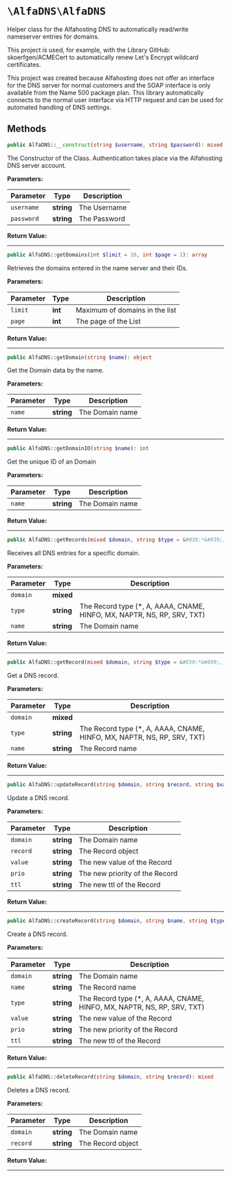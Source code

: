
# `\AlfaDNS\AlfaDNS`

Helper class for the Alfahosting DNS to automatically read/write nameserver entries for domains.

This project is used, for example, with the Library GitHub: skoerfgen/ACMECert to automatically renew Let's Encrypt wildcard certificates.

This project was created because Alfahosting does not offer an interface for the DNS server for normal customers and the SOAP interface is only available from the Name 500 package plan. This library automatically connects to the normal user interface via HTTP request and can be used for automated handling of DNS settings.




## Methods


```php
public AlfaDNS::__construct(string $username, string $password): mixed
```





The Constructor of the Class.
Authentication takes place via the Alfahosting DNS server account.

**Parameters:**

| Parameter | Type | Description |
|-----------|------|-------------|
| `username` | **string** | The Username |
| `password` | **string** | The Password |


**Return Value:**





---

```php
public AlfaDNS::getDomains(int $limit = 10, int $page = 1): array
```





Retrieves the domains entered in the name server and their IDs.


**Parameters:**

| Parameter | Type | Description |
|-----------|------|-------------|
| `limit` | **int** | Maximum of domains in the list |
| `page` | **int** | The page of the List |


**Return Value:**





---

```php
public AlfaDNS::getDomain(string $name): object
```





Get the Domain data by the name.


**Parameters:**

| Parameter | Type | Description |
|-----------|------|-------------|
| `name` | **string** | The Domain name |


**Return Value:**





---

```php
public AlfaDNS::getDomainID(string $name): int
```





Get the unique ID of an Domain


**Parameters:**

| Parameter | Type | Description |
|-----------|------|-------------|
| `name` | **string** | The Domain name |


**Return Value:**





---

```php
public AlfaDNS::getRecords(mixed $domain, string $type = &#039;*&#039;, string $name = &#039;*&#039;): array
```





Receives all DNS entries for a specific domain.


**Parameters:**

| Parameter | Type | Description |
|-----------|------|-------------|
| `domain` | **mixed** |  |
| `type` | **string** | The Record type (*, A, AAAA, CNAME, HINFO, MX, NAPTR, NS, RP, SRV, TXT) |
| `name` | **string** | The Domain name |


**Return Value:**





---

```php
public AlfaDNS::getRecord(mixed $domain, string $type = &#039;*&#039;, string $name): object|null
```





Get a DNS record.


**Parameters:**

| Parameter | Type | Description |
|-----------|------|-------------|
| `domain` | **mixed** |  |
| `type` | **string** | The Record type (*, A, AAAA, CNAME, HINFO, MX, NAPTR, NS, RP, SRV, TXT) |
| `name` | **string** | The Record name |


**Return Value:**





---

```php
public AlfaDNS::updateRecord(string $domain, string $record, string $value, string $prio, string $ttl = 60): mixed
```





Update a DNS record.


**Parameters:**

| Parameter | Type | Description |
|-----------|------|-------------|
| `domain` | **string** | The Domain name |
| `record` | **string** | The Record object |
| `value` | **string** | The new value of the Record |
| `prio` | **string** | The new priority of the Record |
| `ttl` | **string** | The new ttl of the Record |


**Return Value:**





---

```php
public AlfaDNS::createRecord(string $domain, string $name, string $type, string $value, string $prio, string $ttl = 60): mixed
```





Create a DNS record.


**Parameters:**

| Parameter | Type | Description |
|-----------|------|-------------|
| `domain` | **string** | The Domain name |
| `name` | **string** | The Record name |
| `type` | **string** | The Record type (*, A, AAAA, CNAME, HINFO, MX, NAPTR, NS, RP, SRV, TXT) |
| `value` | **string** | The new value of the Record |
| `prio` | **string** | The new priority of the Record |
| `ttl` | **string** | The new ttl of the Record |


**Return Value:**





---

```php
public AlfaDNS::deleteRecord(string $domain, string $record): mixed
```





Deletes a DNS record.


**Parameters:**

| Parameter | Type | Description |
|-----------|------|-------------|
| `domain` | **string** | The Domain name |
| `record` | **string** | The Record object |


**Return Value:**





---


